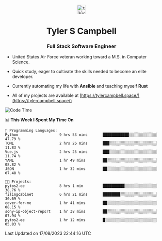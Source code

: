 <p align="center">
<a href="https://www.linkedin.com/in/t36campbell" target="blank"><img align="center" src="https://ik.imagekit.io/t36campbell/Portfolio/linkedin.png.original_m8bbGgPh6.png" alt="t36campbell" height="30" width="30" /></a>
</p>
<h1 align="center">Tyler S Campbell</h1>
<h3 align="center">Full Stack Software Engineer</h3>

* United States Air Force veteran working toward a M.S. in Computer Science.

* Quick study, eager to cultivate the skills needed to become an elite developer.

* Currently automating my life with **Ansible** and teaching myself **Rust**

* All of my projects are available at [https://tylercampbell.space/](https://tylercampbell.space/)

<!--START_SECTION:waka-->
![Code Time](http://img.shields.io/badge/Code%20Time-2%2C707%20hrs%2043%20mins-blue)

📊 **This Week I Spent My Time On** 

```text
💬 Programming Languages: 
Python                   9 hrs 53 mins       ████████████░░░░░░░░░░░░░   47.79 % 
TOML                     2 hrs 26 mins       ███░░░░░░░░░░░░░░░░░░░░░░   11.83 % 
Vue.js                   2 hrs 25 mins       ███░░░░░░░░░░░░░░░░░░░░░░   11.74 % 
YAML                     1 hr 49 mins        ██░░░░░░░░░░░░░░░░░░░░░░░   08.82 % 
JSON                     1 hr 32 mins        ██░░░░░░░░░░░░░░░░░░░░░░░   07.48 % 

🐱‍💻 Projects: 
pytos2-ce                8 hrs 1 min         ██████████░░░░░░░░░░░░░░░   38.76 % 
filingcabinet            6 hrs 21 mins       ████████░░░░░░░░░░░░░░░░░   30.69 % 
cover-for-me             1 hr 41 mins        ██░░░░░░░░░░░░░░░░░░░░░░░   08.15 % 
sony-ip-object-report    1 hr 38 mins        ██░░░░░░░░░░░░░░░░░░░░░░░   07.94 % 
pytos2-ee                1 hr 12 mins        █░░░░░░░░░░░░░░░░░░░░░░░░   05.83 % 
```


 Last Updated on 17/08/2023 22:44:16 UTC
<!--END_SECTION:waka-->
